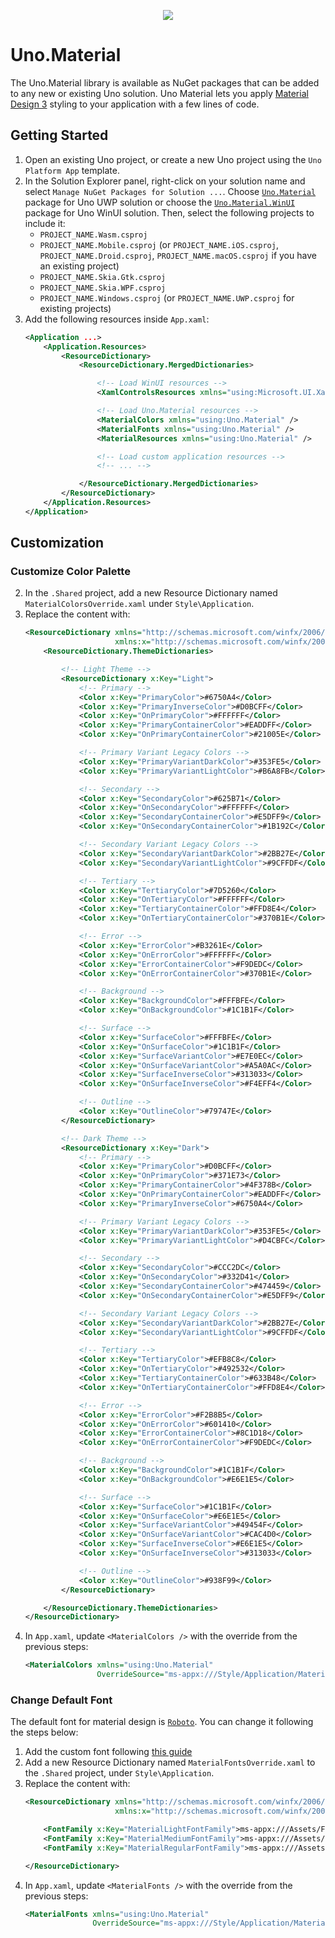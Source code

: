 <p align="center">
  <img src="assets/material-design-system.png">
</p>

# Uno.Material
The Uno.Material library is available as NuGet packages that can be added to any new or existing Uno solution.
Uno Material lets you apply [Material Design 3](https://m3.material.io/) styling to your application with a few lines of code. 

## Getting Started
1. Open an existing Uno project, or create a new Uno project using the `Uno Platform App` template.
2. In the Solution Explorer panel, right-click on your solution name and select `Manage NuGet Packages for Solution ...`. Choose [`Uno.Material`](https://www.nuget.org/packages/Uno.Material/) package for Uno UWP solution or choose the [`Uno.Material.WinUI`](https://www.nuget.org/packages/Uno.Material.WinUI) package for Uno WinUI solution. Then, select the following projects to include it:
	- `PROJECT_NAME.Wasm.csproj`
	- `PROJECT_NAME.Mobile.csproj` (or `PROJECT_NAME.iOS.csproj`, `PROJECT_NAME.Droid.csproj`, `PROJECT_NAME.macOS.csproj` if you have an existing project)
	- `PROJECT_NAME.Skia.Gtk.csproj`
	- `PROJECT_NAME.Skia.WPF.csproj`
	- `PROJECT_NAME.Windows.csproj` (or `PROJECT_NAME.UWP.csproj` for existing projects)
3. Add the following resources inside `App.xaml`:
	```xml
	<Application ...>
		<Application.Resources>
			<ResourceDictionary>
				<ResourceDictionary.MergedDictionaries>

					<!-- Load WinUI resources -->
					<XamlControlsResources xmlns="using:Microsoft.UI.Xaml.Controls" />

					<!-- Load Uno.Material resources -->
					<MaterialColors xmlns="using:Uno.Material" />
					<MaterialFonts xmlns="using:Uno.Material" />
					<MaterialResources xmlns="using:Uno.Material" />

					<!-- Load custom application resources -->
					<!-- ... -->

				</ResourceDictionary.MergedDictionaries>
			</ResourceDictionary>
		</Application.Resources>
	</Application>
	```

## Customization
### Customize Color Palette
2. In the `.Shared` project, add a new Resource Dictionary named `MaterialColorsOverride.xaml` under `Style\Application`.
3. Replace the content with:
	```xml
	<ResourceDictionary xmlns="http://schemas.microsoft.com/winfx/2006/xaml/presentation"
						xmlns:x="http://schemas.microsoft.com/winfx/2006/xaml">
		<ResourceDictionary.ThemeDictionaries>

			<!-- Light Theme -->
			<ResourceDictionary x:Key="Light">
				<!-- Primary -->
				<Color x:Key="PrimaryColor">#6750A4</Color>
				<Color x:Key="PrimaryInverseColor">#D0BCFF</Color>
				<Color x:Key="OnPrimaryColor">#FFFFFF</Color>
				<Color x:Key="PrimaryContainerColor">#EADDFF</Color>
				<Color x:Key="OnPrimaryContainerColor">#21005E</Color>

				<!-- Primary Variant Legacy Colors -->
				<Color x:Key="PrimaryVariantDarkColor">#353FE5</Color>
				<Color x:Key="PrimaryVariantLightColor">#B6A8FB</Color>

				<!-- Secondary -->
				<Color x:Key="SecondaryColor">#625B71</Color>
				<Color x:Key="OnSecondaryColor">#FFFFFF</Color>
				<Color x:Key="SecondaryContainerColor">#E5DFF9</Color>
				<Color x:Key="OnSecondaryContainerColor">#1B192C</Color>

				<!-- Secondary Variant Legacy Colors -->
				<Color x:Key="SecondaryVariantDarkColor">#2BB27E</Color>
				<Color x:Key="SecondaryVariantLightColor">#9CFFDF</Color>

				<!-- Tertiary -->
				<Color x:Key="TertiaryColor">#7D5260</Color>
				<Color x:Key="OnTertiaryColor">#FFFFFF</Color>
				<Color x:Key="TertiaryContainerColor">#FFD8E4</Color>
				<Color x:Key="OnTertiaryContainerColor">#370B1E</Color>

				<!-- Error -->
				<Color x:Key="ErrorColor">#B3261E</Color>
				<Color x:Key="OnErrorColor">#FFFFFF</Color>
				<Color x:Key="ErrorContainerColor">#F9DEDC</Color>
				<Color x:Key="OnErrorContainerColor">#370B1E</Color>

				<!-- Background -->
				<Color x:Key="BackgroundColor">#FFFBFE</Color>
				<Color x:Key="OnBackgroundColor">#1C1B1F</Color>

				<!-- Surface -->
				<Color x:Key="SurfaceColor">#FFFBFE</Color>
				<Color x:Key="OnSurfaceColor">#1C1B1F</Color>
				<Color x:Key="SurfaceVariantColor">#E7E0EC</Color>
				<Color x:Key="OnSurfaceVariantColor">#A5A0AC</Color>
				<Color x:Key="SurfaceInverseColor">#313033</Color>
				<Color x:Key="OnSurfaceInverseColor">#F4EFF4</Color>

				<!-- Outline -->
				<Color x:Key="OutlineColor">#79747E</Color>
			</ResourceDictionary>

			<!-- Dark Theme -->
			<ResourceDictionary x:Key="Dark">
				<!-- Primary -->
				<Color x:Key="PrimaryColor">#D0BCFF</Color>
				<Color x:Key="OnPrimaryColor">#371E73</Color>
				<Color x:Key="PrimaryContainerColor">#4F378B</Color>
				<Color x:Key="OnPrimaryContainerColor">#EADDFF</Color>
				<Color x:Key="PrimaryInverseColor">#6750A4</Color>

				<!-- Primary Variant Legacy Colors -->
				<Color x:Key="PrimaryVariantDarkColor">#353FE5</Color>
				<Color x:Key="PrimaryVariantLightColor">#D4CBFC</Color>

				<!-- Secondary -->
				<Color x:Key="SecondaryColor">#CCC2DC</Color>
				<Color x:Key="OnSecondaryColor">#332D41</Color>
				<Color x:Key="SecondaryContainerColor">#474459</Color>
				<Color x:Key="OnSecondaryContainerColor">#E5DFF9</Color>

				<!-- Secondary Variant Legacy Colors -->
				<Color x:Key="SecondaryVariantDarkColor">#2BB27E</Color>
				<Color x:Key="SecondaryVariantLightColor">#9CFFDF</Color>

				<!-- Tertiary -->
				<Color x:Key="TertiaryColor">#EFB8C8</Color>
				<Color x:Key="OnTertiaryColor">#492532</Color>
				<Color x:Key="TertiaryContainerColor">#633B48</Color>
				<Color x:Key="OnTertiaryContainerColor">#FFD8E4</Color>

				<!-- Error -->
				<Color x:Key="ErrorColor">#F2B8B5</Color>
				<Color x:Key="OnErrorColor">#601410</Color>
				<Color x:Key="ErrorContainerColor">#8C1D18</Color>
				<Color x:Key="OnErrorContainerColor">#F9DEDC</Color>

				<!-- Background -->
				<Color x:Key="BackgroundColor">#1C1B1F</Color>
				<Color x:Key="OnBackgroundColor">#E6E1E5</Color>

				<!-- Surface -->
				<Color x:Key="SurfaceColor">#1C1B1F</Color>
				<Color x:Key="OnSurfaceColor">#E6E1E5</Color>
				<Color x:Key="SurfaceVariantColor">#49454F</Color>
				<Color x:Key="OnSurfaceVariantColor">#CAC4D0</Color>
				<Color x:Key="SurfaceInverseColor">#E6E1E5</Color>
				<Color x:Key="OnSurfaceInverseColor">#313033</Color>

				<!-- Outline -->
				<Color x:Key="OutlineColor">#938F99</Color>
			</ResourceDictionary>

		</ResourceDictionary.ThemeDictionaries>
	</ResourceDictionary>
	```
4. In `App.xaml`, update `<MaterialColors />` with the override from the previous steps:
	```xml
	<MaterialColors xmlns="using:Uno.Material"
					OverrideSource="ms-appx:///Style/Application/MaterialColorsOverride.xaml" />
	```

### Change Default Font
The default font for material design is [`Roboto`](https://fonts.google.com/specimen/Roboto). You can change it following the steps below:
1. Add the custom font following [this guide](https://platform.uno/docs/articles/features/custom-fonts.html)
2. Add a new Resource Dictionary named `MaterialFontsOverride.xaml` to the `.Shared` project, under `Style\Application`.
3. Replace the content with:
	```xml
	<ResourceDictionary xmlns="http://schemas.microsoft.com/winfx/2006/xaml/presentation"
						xmlns:x="http://schemas.microsoft.com/winfx/2006/xaml">

		<FontFamily x:Key="MaterialLightFontFamily">ms-appx:///Assets/Fonts/Material/Roboto-Light.ttf#Roboto</FontFamily>
		<FontFamily x:Key="MaterialMediumFontFamily">ms-appx:///Assets/Fonts/Material/Roboto-Medium.ttf#Roboto</FontFamily>
		<FontFamily x:Key="MaterialRegularFontFamily">ms-appx:///Assets/Fonts/Material/Roboto-Regular.ttf#Roboto</FontFamily>

	</ResourceDictionary>
	```
4. In `App.xaml`, update `<MaterialFonts />` with the override from the previous steps:
	```xml
	<MaterialFonts xmlns="using:Uno.Material"
				   OverrideSource="ms-appx:///Style/Application/MaterialFontsOverride.xaml" />
	```